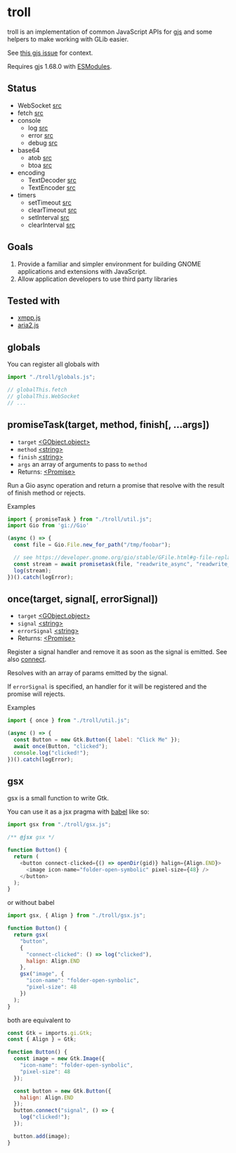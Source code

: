 # troll

troll is an implementation of common JavaScript APIs for [gjs](https://gitlab.gnome.org/GNOME/gjs) and some helpers to make working with GLib easier.

See [this gjs issue](https://gitlab.gnome.org/GNOME/gjs/-/issues/265) for context.

Requires gjs 1.68.0 with [ESModules](https://gitlab.gnome.org/GNOME/gjs/-/blob/master/doc/ESModules.md).

## Status

- WebSocket [src](std/WebSocket.js)
- fetch [src](std/fetch.js)
- console
  - log [src](std/console.js)
  - error [src](std/console.js)
  - debug [src](std/console.js)
- base64
  - atob [src](std/base64.js)
  - btoa [src](std/base64.js)
- encoding
  - TextDecoder [src](std/encoding.js)
  - TextEncoder [src](std/encoding.js)
- timers
  - setTimeout [src](std/timers.js)
  - clearTimeout [src](std/timers.js)
  - setInterval [src](std/timers.js)
  - clearInterval [src](std/timers.js)

## Goals

1. Provide a familiar and simpler environment for building GNOME applications and extensions with JavaScript.
2. Allow application developers to use third party libraries

## Tested with

- [xmpp.js](https://github.com/xmppjs/xmpp.js)
- [aria2.js](https://github.com/sonnyp/aria2.js)

## globals

You can register all globals with

```js
import "./troll/globals.js";

// globalThis.fetch
// globalThis.WebSocket
// ...
```

## promiseTask(target, method, finish[, ...args])

- `target` [\<GObject.object\>](https://gjs-docs.gnome.org/gobject20/gobject.object)
- `method` [\<string\>](https://developer.mozilla.org/en-US/docs/Web/JavaScript/Data_structures#String_type)
- `finish` [\<string\>](https://developer.mozilla.org/en-US/docs/Web/JavaScript/Data_structures#String_type)
- `args` an array of arguments to pass to `method`
- Returns: [\<Promise\>](https://developer.mozilla.org/en-US/docs/Web/JavaScript/Reference/Global_Objects/Promise)

Run a Gio async operation and return a promise that resolve with the result of finish method or rejects.

Examples

```js
import { promiseTask } from "./troll/util.js";
import Gio from 'gi://Gio'

(async () => {
  const file = Gio.File.new_for_path("/tmp/foobar");

  // see https://developer.gnome.org/gio/stable/GFile.html#g-file-replace-readwrite-async
  const stream = await promisetask(file, "readwrite_async", "readwrite_finish");
  log(stream);
})().catch(logError);
```

## once(target, signal[, errorSignal])

- `target` [\<GObject.object\>](https://gjs-docs.gnome.org/gobject20/gobject.object)
- `signal` [\<string\>](https://developer.mozilla.org/en-US/docs/Web/JavaScript/Data_structures#String_type)
- `errorSignal` [\<string\>](https://developer.mozilla.org/en-US/docs/Web/JavaScript/Data_structures#String_type)
- Returns: [\<Promise\>](https://developer.mozilla.org/en-US/docs/Web/JavaScript/Reference/Global_Objects/Promise)

Register a signal handler and remove it as soon as the signal is emitted. See also [connect](https://developer.gnome.org/gobject/stable/gobject-Signals.html#g-signal-connect).

Resolves with an array of params emitted by the signal.

If `errorSignal` is specified, an handler for it will be registered and the promise will rejects.

Examples

```js
import { once } from "./troll/util.js";

(async () => {
  const Button = new Gtk.Button({ label: "Click Me" });
  await once(Button, "clicked");
  console.log("clicked!");
})().catch(logError);
```

## gsx

gsx is a small function to write Gtk.

You can use it as a jsx pragma with [babel](https://babeljs.io/docs/en/babel-plugin-transform-react-jsx) like so:

```js
import gsx from "./troll/gsx.js";

/** @jsx gsx */

function Button() {
  return (
    <button connect-clicked={() => openDir(gid)} halign={Align.END}>
      <image icon-name="folder-open-symbolic" pixel-size={48} />
    </button>
  );
}
```

or without babel

```js
import gsx, { Align } from "./troll/gsx.js";

function Button() {
  return gsx(
    "button",
    {
      "connect-clicked": () => log("clicked"),
      halign: Align.END
    },
    gsx("image", {
      "icon-name": "folder-open-synbolic",
      "pixel-size": 48
    })
  );
}
```

both are equivalent to

```js
const Gtk = imports.gi.Gtk;
const { Align } = Gtk;

function Button() {
  const image = new Gtk.Image({
    "icon-name": "folder-open-synbolic",
    "pixel-size": 48
  });

  const button = new Gtk.Button({
    halign: Align.END
  });
  button.connect("signal", () => {
    log("clicked!");
  });

  button.add(image);
}
```
